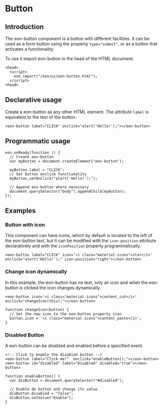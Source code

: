# Button

## Introduction
The eon-button component is a button with different facilities. It can be used as a form button using the property `type="submit"`, or as a button that activates a functionality.

To use it import eon-button in the head of the HTML document:
``` [html]
<head>
  <script>
    eon.import("/eon/ui/eon-button.html");
  </script>
<head>
```

## Declarative usage
Create a eon-button as any other HTML element. The attribute `label` is equivalent to the text of the button. 

``` [html]
<eon-button label="CLICK" onclick="alert('Hello!');"></eon-button>
```

## Programmatic usage

``` [javascript]
eon.onReady(function () {
  // Create eon-button
  var myButton = document.createElement("eon-button");

  myButton.label = "CLICK";
  // Set button onclick functionality
  myButton.setOnClick("alert('Hello!');");

  // Append eon-button where necessary
  document.querySelector("body").appendChild(myButton);
});
```

## Examples

### Button with icon
This component can have icons, which by default is located to the left of the eon-button text, but it can be modified with the `icon-position` attribute declaratively and with the `iconPosition` property programmatically.

``` [html]
<eon-button label="CLICK" icon='<i class="material-icons">star</i>' onclick="alert('Hello!');" icon-position="right"></eon-button>
```

<eon-playground>
</eon-playground>

### Change icon dynamically
In this example, the eon-button has no text, only an icon and when the eon-button is clicked the icon changes dynamically.

``` [html]
<eon-button icon='<i class="material-icons">content_cut</i>' onclick="changeIcon(this);"></eon-button>
```
``` [javascript]
function changeIcon(button) {
  // Set the new icon to the eon-button property icon
  button.icon = '<i class="material-icons">content_paste</i>';
}
```

### Disabled Button
A eon-button can be disabled and enabled before a specified event.

``` [html]
<!-- Click to enable the disabled button -->
<eon-button label="Click me!"  onclick="enableButton();"></eon-button>
<eon-button id="disabled" label="Disabled" disabled="true"></eon-button>
```
``` [javascript]
function enableButton() {
  var disButton = document.querySelector("#disabled");

  // Enable de button and change its value
  disButton.disabled = "false";
  disButton.setValue("Enable");
}
```